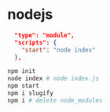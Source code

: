 # nodejs

```json
  "type": "module",
  "scripts": {
    "start": "node index"
  },
```

```sh
npm init
node index # node index.js
npm start
npm i slugify
npm i # delete node_modules
```